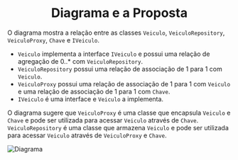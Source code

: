 <h1 align="center">Diagrama e a Proposta</h1>

O diagrama mostra a relação entre as classes `Veiculo`, `VeiculoRepository`, `VeiculoProxy`, `Chave` e `IVeiculo`.

- `Veiculo` implementa a interface `IVeiculo` e possui uma relação de agregação de 0..* com `VeiculoRepository`. 
- `VeiculoRepository` possui uma relação de associação de 1 para 1 com `Veiculo`.
- `VeiculoProxy` possui uma relação de associação de 1 para 1 com `Veiculo` e uma relação de associação de 1 para 1 com `Chave`.
- `IVeiculo` é uma interface e `Veiculo` a implementa. 

O diagrama sugere que `VeiculoProxy` é uma classe que encapsula `Veiculo` e `Chave` e pode ser utilizada para acessar `Veiculo` através de `Chave`. `VeiculoRepository` é uma classe que armazena `Veiculo` e pode ser utilizada para acessar `Veiculo` através de `VeiculoProxy` e `Chave`.

![](./docs/diagram.jpg?raw=true "Diagrama")
